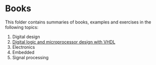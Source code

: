 # Books

This folder contains summaries of books, examples and exercises in the following topics:

1. Digital design
  1. [Digital logic and microprocessor design with VHDL](www.google.com)
2. Electronics
3. Embedded
4. Signal processing
